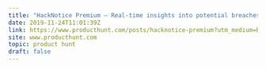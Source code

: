 ```yaml
---
title: "HackNotice Premium — Real-time insights into potential breaches and data leaks"
date: 2019-11-24T11:01:39Z
link: https://www.producthunt.com/posts/hacknotice-premium?utm_medium=RSS&utm_source=hune
site: www.producthunt.com
topic: product hunt
draft: false
---
```

